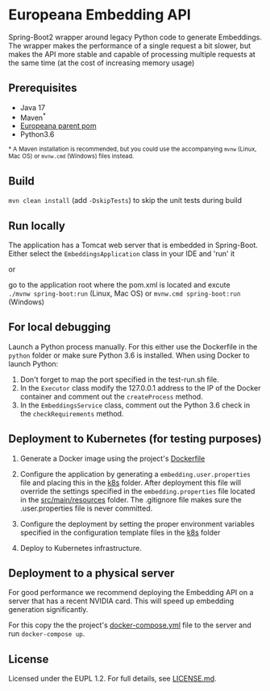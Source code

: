 # Europeana Embedding API

Spring-Boot2 wrapper around legacy Python code to generate Embeddings.
The wrapper makes the performance of a single request a bit slower, but makes the API more stable and capable of
processing multiple requests at the same time (at the cost of increasing memory usage)

## Prerequisites
 * Java 17
 * Maven<sup>*</sup> 
 * [Europeana parent pom](https://github.com/europeana/europeana-parent-pom)
 * Python3.6
 
 <sup>* A Maven installation is recommended, but you could use the accompanying `mvnw` (Linux, Mac OS) or `mvnw.cmd` (Windows) 
 files instead.

## Build
``mvn clean install`` (add ``-DskipTests``) to skip the unit tests during build

## Run locally
The application has a Tomcat web server that is embedded in Spring-Boot.
Either select the `EmbeddingsApplication` class in your IDE and 'run' it

or 

go to the application root where the pom.xml is located and excute  
`./mvnw spring-boot:run` (Linux, Mac OS) or `mvnw.cmd spring-boot:run` (Windows)

## For local debugging
Launch a Python process manually. For this either use the Dockerfile in the `python` folder or make sure Python 3.6 is installed.
When using Docker to launch Python:
1. Don't forget to map the port specified in the test-run.sh file.
2. In the `Executor` class modify the 127.0.0.1 address to the IP of the Docker container and comment out the `createProcess` method. 
3. In the `EmbeddingsService` class, comment out the Python 3.6 check in the `checkRequirements` method.

## Deployment to Kubernetes (for testing purposes)
1. Generate a Docker image using the project's [Dockerfile](Dockerfile)

2. Configure the application by generating a `embedding.user.properties` file and placing this in the 
[k8s](k8s) folder. After deployment this file will override the settings specified in the `embedding.properties` file
located in the [src/main/resources](src/main/resources) folder. The .gitignore file makes sure the .user.properties file
is never committed.

3. Configure the deployment by setting the proper environment variables specified in the configuration template files
in the [k8s](k8s) folder

4. Deploy to Kubernetes infrastructure.

## Deployment to a physical server
For good performance we recommend deploying the Embedding API on a server that has a recent NVIDIA card. This will
speed up embedding generation significantly.

For this copy the the project's [docker-compose.yml](docker-compose.yml) file to the server and run `docker-compose up`.

## License
Licensed under the EUPL 1.2. For full details, see [LICENSE.md](LICENSE.md).
